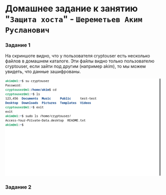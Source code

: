 # Домашнее задание к занятию "`Защита хоста`" - `Шереметьев Аким Русланович`

### Задание 1

На скриншоте видно, что у пользователя cryptouser есть несколько файлов в домашнем каталоге. Эти файлы видно только пользователю cryptouser, если зайти под другим (например akim), то мы можем увидеть, что данные зашифрованы.

![Screen1](/img/crypto.png)

### Задание 2


